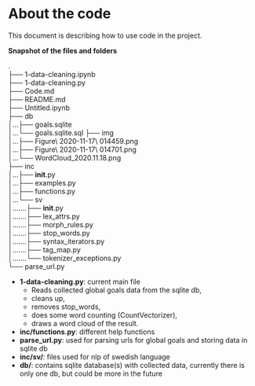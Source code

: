 # About the code

This document is describing how to use code in the project.

__Snapshot of the files and folders__

.  
├── 1-data-cleaning.ipynb  
├── 1-data-cleaning.py  
├── Code.md  
├── README.md  
├── Untitled.ipynb  
├── db  
│...├── goals.sqlite  
│...└── goals.sqlite.sql
├── img  
│...├── Figure\ 2020-11-17\ 014459.png  
│...├── Figure\ 2020-11-17\ 014701.png  
│...└── WordCloud_2020.11.18.png  
├── inc  
│...├── __init__.py  
│...├── examples.py  
│...├── functions.py  
│...└── sv  
│.......├── __init__.py  
│.......├── lex_attrs.py  
│.......├── morph_rules.py  
│.......├── stop_words.py  
│.......├── syntax_iterators.py  
│.......├── tag_map.py  
│.......└── tokenizer_exceptions.py  
└── parse_url.py  

- __1-data-cleaning.py__: current main file
    * Reads collected global goals data from the sqlite db,
    * cleans up,
    * removes stop_words,
    * does some word counting (CountVectorizer),
    * draws a word cloud of the result.
- __inc/functions.py__: different help functions
- __parse_url.py__: used for parsing urls for global goals and storing data in sqlite db
- __inc/sv/__: files used for nlp of swedish language
- __db/__: contains sqlite database(s) with collected data,
    currently there is only one db, but could be more in the future
